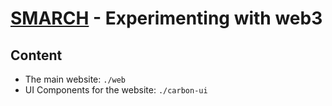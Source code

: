 # [SMARCH](https://smarch.flessner.workers.dev/) - Experimenting with web3

## Content
- The main website: `./web`
- UI Components for the website: `./carbon-ui`
